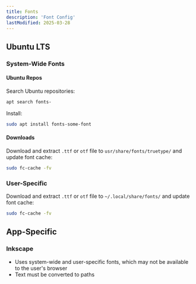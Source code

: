 ```yaml
---
title: Fonts
description: 'Font Config'
lastModified: 2025-03-28
---
```


## Ubuntu LTS

### System-Wide Fonts

#### Ubuntu Repos

Search Ubuntu repositories:

```bash
apt search fonts-
```

Install:

```bash
sudo apt install fonts-some-font
```

#### Downloads

Download and extract `.ttf` or `otf` file to `usr/share/fonts/truetype/`
and update font cache:

```bash
sudo fc-cache -fv
```

### User-Specific

Download and extract `.ttf` or `otf` file to `~/.local/share/fonts/` and update font cache:

```bash
sudo fc-cache -fv
```

## App-Specific

### Inkscape

- Uses system-wide and user-specific fonts, which may not be available to the user's browser
- Text must be converted to paths
